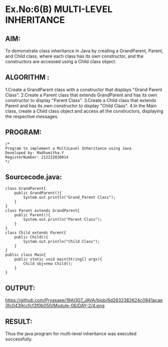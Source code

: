 # Ex.No:6(B) MULTI-LEVEL INHERITANCE

## AIM:
To demonstrate class inheritance in Java by creating a GrandParent, Parent, and Child class, where each class has its own constructor, and the constructors are accessed using a Child class object.
## ALGORITHM :
1.Create a GrandParent class with a constructor that displays "Grand Parent Class".
2.Create a Parent class that extends GrandParent and has its own constructor to display "Parent Class".
3.Create a Child class that extends Parent and has its own constructor to display "Child Class".
4.In the Main class, create a Child class object and access all the constructors, displaying the respective messages.


## PROGRAM:
 ```
/*
Program to implement a MultiLevel Inheritance using Java
Developed by: Madhumitha.Y
RegisterNumber: 212222020014 
*/
```

## Sourcecode.java:
```
class GrandParent{
    public GrandParent(){
        System.out.println("Grand_Parent Class");
    }
}
class Parent extends GrandParent{
    public Parent(){
        System.out.println("Parent Class");
    }
}
class Child extends Parent{
    public Child(){
        System.out.println("Child Class");
    }
}
public class Main{
    public static void main(String[] args){
        Child obj=new Child();
    }
}
```








## OUTPUT:
https://github.com/Pryasaee/19AI307_JAVA/blob/6d2632382624c0841acae3fc0439ccfcf3f0b050/Module-06/DAY-2/4.png


## RESULT:
Thus the java program for multi-level inheritance was executed successfully.





